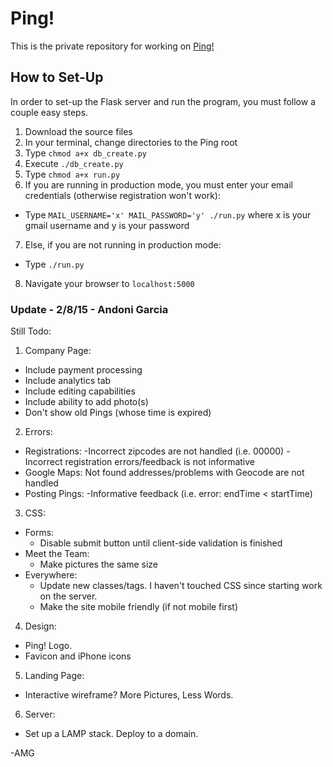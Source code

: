 # Ping!
This is the private repository for working on [Ping!](http://andonigarcia.github.io/Ping/static_websites/Website3)

## How to Set-Up
In order to set-up the Flask server and run the program, you must follow a couple easy steps.

1. Download the source files
2. In your terminal, change directories to the Ping root
3. Type `chmod a+x db_create.py`
4. Execute `./db_create.py`
5. Type `chmod a+x run.py`
6. If you are running in production mode, you must enter your email credentials (otherwise registration won't work):
  * Type `MAIL_USERNAME='x' MAIL_PASSWORD='y' ./run.py` where x is your gmail username and y is your password
7. Else, if you are not running in production mode:
  * Type `./run.py`
8. Navigate your browser to `localhost:5000`

### Update - 2/8/15 - Andoni Garcia
Still Todo:

1. Company Page:
  * Include payment processing
  * Include analytics tab
  * Include editing capabilities
  * Include ability to add photo(s)
  * Don't show old Pings (whose time is expired)
2. Errors:
  * Registrations:
    -Incorrect zipcodes are not handled (i.e. 00000)
    -Incorrect registration errors/feedback is not informative
  * Google Maps:
    Not found addresses/problems with Geocode are not handled
  * Posting Pings:
    -Informative feedback (i.e. error: endTime < startTime)
3. CSS:
  * Forms:
  	- Disable submit button until client-side validation is finished
  * Meet the Team:
    - Make pictures the same size
  * Everywhere:
    - Update new classes/tags. I haven't touched CSS since starting work
      on the server.
    - Make the site mobile friendly (if not mobile first)
4. Design:
  * Ping! Logo.
  * Favicon and iPhone icons
5. Landing Page:
  * Interactive wireframe? More Pictures, Less Words.
6. Server:
  * Set up a LAMP stack. Deploy to a domain.

-AMG